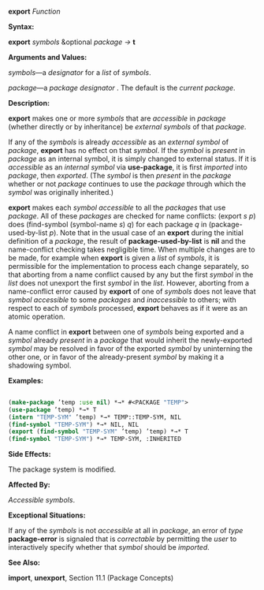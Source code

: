 **export** *Function* 



**Syntax:** 



**export** *symbols* &amp;optional *package →* **t** 



**Arguments and Values:** 



*symbols*—a *designator* for a *list* of *symbols*. 



*package*—a *package designator* . The default is the *current package*. 



**Description:** 



**export** makes one or more *symbols* that are *accessible* in *package* (whether directly or by inheritance) be *external symbols* of that *package*. 



If any of the *symbols* is already *accessible* as an *external symbol* of *package*, **export** has no effect on that *symbol*. If the *symbol* is *present* in *package* as an internal symbol, it is simply changed to external status. If it is *accessible* as an *internal symbol* via **use-package**, it is first *imported* into *package*, then *exported*. (The *symbol* is then *present* in the *package* whether or not *package* continues to use the *package* through which the *symbol* was originally inherited.) 



**export** makes each *symbol accessible* to all the *packages* that use *package*. All of these *packages* are checked for name conflicts: (export *s p*) does (find-symbol (symbol-name *s*) *q*) for each package *q* in (package-used-by-list *p*). Note that in the usual case of an **export** during the initial definition of a *package*, the result of **package-used-by-list** is **nil** and the name-conflict checking takes negligible time. When multiple changes are to be made, for example when **export** is given a *list* of *symbols*, it is permissible for the implementation to process each change separately, so that aborting from a name conflict caused by any but the first *symbol* in the *list* does not unexport the first *symbol* in the *list*. However, aborting from a name-conflict error caused by **export** of one of *symbols* does not leave that *symbol accessible* to some *packages* and *inaccessible* to others; with respect to each of *symbols* processed, **export** behaves as if it were as an atomic operation. 







 



 



A name conflict in **export** between one of *symbols* being exported and a *symbol* already *present* in a *package* that would inherit the newly-exported *symbol* may be resolved in favor of the exported *symbol* by uninterning the other one, or in favor of the already-present *symbol* by making it a shadowing symbol. 



**Examples:**
```lisp
 
(make-package ’temp :use nil) *→* #<PACKAGE "TEMP"> 
(use-package ’temp) *→* T 
(intern "TEMP-SYM" ’temp) *→* TEMP::TEMP-SYM, NIL 
(find-symbol "TEMP-SYM") *→* NIL, NIL 
(export (find-symbol "TEMP-SYM" ’temp) ’temp) *→* T 
(find-symbol "TEMP-SYM") *→* TEMP-SYM, :INHERITED 

```
**Side Effects:** 



The package system is modified. 



**Affected By:** 



*Accessible symbols*. 



**Exceptional Situations:** 



If any of the *symbols* is not *accessible* at all in *package*, an error of *type* **package-error** is signaled that is *correctable* by permitting the *user* to interactively specify whether that *symbol* should be *imported*. 



**See Also:** 



**import**, **unexport**, Section 11.1 (Package Concepts) 



